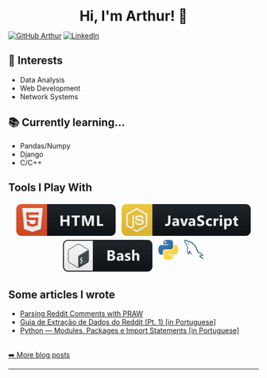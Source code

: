 <!--
MY README PROFILE
-->

<h1 align='center' style='margin:10px'>Hi, I'm Arthur! 👋</h1>

[![GitHub Arthur](https://img.shields.io/github/followers/arthurccavalcanti?label=follow&style=social)](https://github.com/arthurccavalcanti)
[![LinkedIn](https://img.shields.io/badge/LinkedIn-0077B5?style=for-the-badge&logo=linkedin&logoColor=white)](https://www.linkedin.com/in/arthurccavalcanti/)


## 📅 Interests
- Data Analysis
- Web Development
- Network Systems

## 📚 Currently learning... 
- Pandas/Numpy
- Django
- C/C++

## Tools I Play With
<p align="center">
    <img alt="html" src="assets/html.svg" style="vertical-align:top; margin:4px">    
    <img alt="js" src="assets/js.svg" style="vertical-align:top; margin:4px">
    <img src="assets/bash.svg" alt="bash" style="vertical-align:top; margin:4px">
    <img alt="Python" src="assets/python.svg" width="40" height="40" style="vertical-align:down; margin:4px"/>
    <img alt="MySQL" src="assets/mysql.svg" width="40" height="40" style="vertical-align:down; margin:4px"/>
</p>

<h2>Some articles I wrote</h2>
  <ul>
    <li><a href='https://medium.com/@arthurccavalcanti/parsing-reddit-comments-with-praw-f5d6aa221db3'>Parsing Reddit Comments with PRAW</a></li>
    <li><a href='https://medium.com/@arthurccavalcanti/guia-de-extra%C3%A7%C3%A3o-de-dados-do-reddit-pt-1-85a209882df4'>Guia de Extração de Dados do Reddit (Pt. 1) [in Portuguese]</a></li>
    <li><a href='https://medium.com/@arthurccavalcanti/python-modules-packages-e-import-statements-97bc19a724bd'>Python — Modules, Packages e Import Statements [in Portuguese]</a></li>
  </ul>
<br>
<a href="https://medium.com/@arthurccavalcanti">➡️ More blog posts</a>
<hr>












